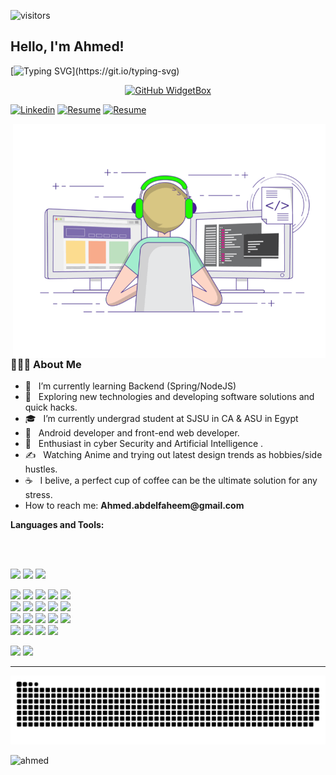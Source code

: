 ![visitors](https://visitor-badge.laobi.icu/badge?page_id=AhmedSafwat101)

<!-- Your title -->
## Hello, I'm Ahmed!

[![Typing SVG](https://readme-typing-svg.herokuapp.com?font=comfortaa&color=016EEA&size=24&width=500&lines=Egyption+Software+Engineer;Backend-Developer+;Mobile-Developer;and+Technopreneur!;Nice+to+meet+you...)](https://git.io/typing-svg)


<p align="center">
  <a href="https://github.com/ahmedsafwat101/github-widgetbox">
    <img width="70%" height="70%" src="https://github-widgetbox.vercel.app/api/profile?username=ahmedsafwat101&data=followers,repositories,stars,commits" alt="GitHub WidgetBox" />
  </a>
</p>

[![Linkedin](https://img.shields.io/badge/-LinkedIn-blue?style=flat&logo=Linkedin&logoColor=white)](https://www.linkedin.com/in/ahmedsafwat101)
[![Resume](https://img.shields.io/badge/Resume-<COLOR>.svg)](https://drive.google.com/file/d/1Qp93JU_h-igL1Kn3spHQ8-F4EqDOZunk/view?usp=sharing)
[![Resume](https://img.shields.io/badge/LeetCode-<COLOR>.svg)](https://leetcode.com/Safwatzzz/)
     

<img align="right" alt="GIF" src="https://raw.githubusercontent.com/devSouvik/devSouvik/master/gif3.gif" width="500"/>

<h3> 👨🏻‍💻 About Me </h3>

- 🔭 &nbsp; I’m currently learning Backend (Spring/NodeJS)
- 🤔 &nbsp; Exploring new technologies and developing software solutions and quick hacks.
- 🎓 &nbsp; I’m currently undergrad student at SJSU in CA & ASU in Egypt
- 💼 &nbsp; Android developer and front-end web developer.
- 🌱 &nbsp; Enthusiast in cyber Security and Artificial Intelligence .
- ✍️ &nbsp; Watching Anime and trying out latest design trends as hobbies/side hustles.
- ☕ &nbsp; I belive, a perfect cup of coffee can be the ultimate solution for any stress. 
- How to reach me: __Ahmed.abdelfaheem@gmail.com__
&nbsp;



**Languages and Tools:**

  <br />
  <br />

  <code><img width="8%"  src="https://cdn.worldvectorlogo.com/logos/c.svg"></code>
  <code><img width="8%"  src="https://cdn.svgporn.com/logos/c.svg"></code>
  <code><img width="8%"  src="https://cdn.svgporn.com/logos/c-sharp.svg"></code>

<p>
  <code><img width="15%" src="https://www.vectorlogo.zone/logos/java/java-ar21.svg"></code>
  <code><img width="15%" src="https://www.vectorlogo.zone/logos/kotlinlang/kotlinlang-ar21.svg"></code>
  <code><img width="15%" src="https://www.vectorlogo.zone/logos/javascript/javascript-ar21.svg"></code>
  <code><img width="15%" src="https://www.vectorlogo.zone/logos/python/python-ar21.svg"></code>
  <code><img width="15%" src="https://www.vectorlogo.zone/logos/php/php-ar21.svg"></code>
  <br />
  <code><img width="15%" src="https://www.vectorlogo.zone/logos/w3_html5/w3_html5-ar21.svg"></code>
  <code><img width="15%" src="https://www.vectorlogo.zone/logos/netlifyapp_watercss/netlifyapp_watercss-ar21.svg"></code>
  <code><img width="15%" src="https://www.vectorlogo.zone/logos/reactjs/reactjs-ar21.svg"></code>
  <code><img width="15%" src="https://www.vectorlogo.zone/logos/getbootstrap/getbootstrap-ar21.svg"></code>
  <code><img width="15%" src="https://www.vectorlogo.zone/logos/jquery/jquery-ar21.svg"></code>

  <br />
  <code><img width="15%" src="https://www.vectorlogo.zone/logos/mysql/mysql-ar21.svg"></code>
  <code><img width="15%" src="https://www.vectorlogo.zone/logos/postgresql/postgresql-ar21.svg"></code>
  <code><img width="15%" src="https://www.vectorlogo.zone/logos/mongodb/mongodb-ar21.svg"></code>
  <code><img width="15%" src="https://www.vectorlogo.zone/logos/sqlite/sqlite-ar21.svg"></code>
  <code><img width="15%" src="https://www.vectorlogo.zone/logos/oracle/oracle-ar21.svg"></code>
  <br />
  <code><img width="15%" src="https://www.vectorlogo.zone/logos/springio/springio-ar21.svg"></code>
  <code><img width="15%" src="https://www.vectorlogo.zone/logos/android/android-ar21.svg"></code>
  <code><img width="15%" src="https://www.vectorlogo.zone/logos/firebase/firebase-ar21.svg"></code>
  <code><img width="15%" src="https://www.vectorlogo.zone/logos/w3c_xml/w3c_xml-ar21.svg"></code>

  <code><img width="15%" src="https://www.vectorlogo.zone/logos/figma/figma-ar21.svg"></code>
  <code><img width="15%" src="https://www.vectorlogo.zone/logos/git-scm/git-scm-ar21.svg"></code>


</p>

---


 ![Snake animation](https://github.com/ahmedsafwat101/ahmedsafwat101/blob/output/github-contribution-grid-snake.svg)
<br/>


<img src="https://github-profile-trophy.vercel.app/?username=ahmedsafwat101&row=1&column=6" alt="ahmed" />
<!-- Your badges
You can use the website to generate badges: https://shields.io/
-->

